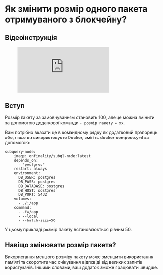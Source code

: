 # Як змінити розмір одного пакета отримуваного з блокчейну?

## Відеоінструкція

<figure class="video_container">
  <iframe src="https://www.youtube.com/embed/LO_Gea_IN_s" frameborder="0" allowfullscreen="true"></iframe>
</figure>

## Вступ

Розмір пакету за замовчуванням становить 100, але це можна змінити за допомогою додаткової команди ` - розмір пакету = xx `.

Вам потрібно вказати це в командному рядку як додатковий прапорець або, якщо ви використовуєте Docker, змініть docker-compose.yml за допомогою:

```shell
subquery-node:
    image: onfinality/subql-node:latest
    depends_on:
      - "postgres"
    restart: always
    environment:
      DB_USER: postgres
      DB_PASS: postgres
      DB_DATABASE: postgres
      DB_HOST: postgres
      DB_PORT: 5432
    volumes:
      - ./:/app
    command:
      - -f=/app
      - --local
      - --batch-size=50

```

У цьому прикладі розмір пакету встановлюється рівним 50.

## Навіщо змінювати розмір пакета?

Використання меншого розміру пакету може зменшити використання пам’яті та скоротити час очікування відповіді від великих запитів користувачів. Іншими словами, ваш додаток зможе працювати швидше. 